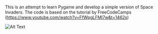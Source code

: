 This is an attempt to learn Pygame and develop a simple version of Space Invaders. 
The code is based on the tutorial by FreeCodeCamps (https://www.youtube.com/watch?v=FfWpgLFMI7w&t=1462s)

![Alt Text](https://media.giphy.com/media/gM6yiCzUkh7TmgTqHN/giphy.gif)
